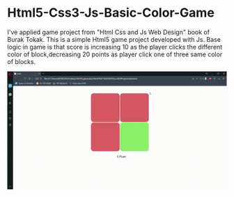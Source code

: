 # Html5-Css3-Js-Basic-Color-Game
I've applied game project from "Html Css and Js Web Design" book of Burak Tokak. This is a simple Html5 game project developed with Js. Base logic in game is that score is increasing 10 as the player clicks the different color of block,decreasing 20 points as player click one of three same color of blocks.

![](gif3.gif)

